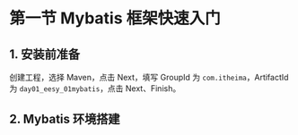 # 第一节 Mybatis 框架快速入门

## 1. 安装前准备

创建工程，选择 Maven，点击 Next，填写 GroupId 为 `com.itheima`，ArtifactId 为 `day01_eesy_01mybatis`，点击 Next、Finish。


## 2. Mybatis 环境搭建